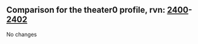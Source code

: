 ## Comparison for the theater0 profile, rvn: [2400](https://github.com/PRO100KatYT/FortniteProfileRevisions/tree/main/profiles/theater0/2400%20theater0.json)-[2402](https://github.com/PRO100KatYT/FortniteProfileRevisions/tree/main/profiles/theater0/2402%20theater0.json)

No changes
